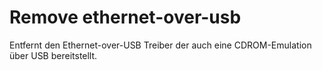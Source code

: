# Remove ethernet-over-usb
Entfernt den Ethernet-over-USB Treiber der auch eine CDROM-Emulation über USB bereitstellt.<br>
<br>


